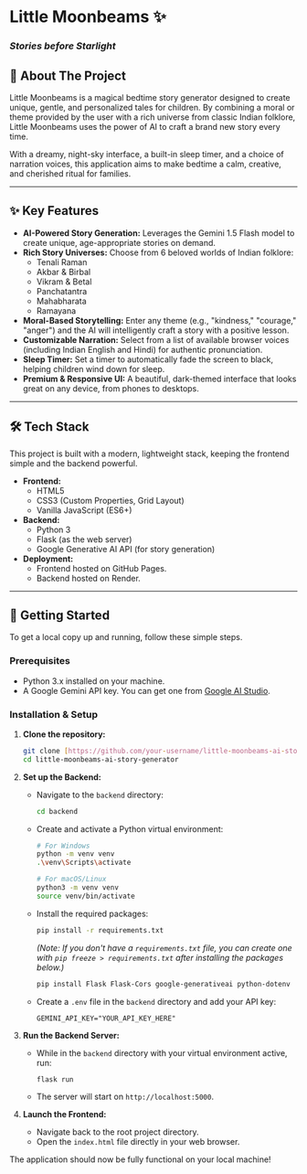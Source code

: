 # Little Moonbeams ✨

### _Stories before Starlight_

## 📖 About The Project

Little Moonbeams is a magical bedtime story generator designed to create unique, gentle, and personalized tales for children. By combining a moral or theme provided by the user with a rich universe from classic Indian folklore, Little Moonbeams uses the power of AI to craft a brand new story every time.

With a dreamy, night-sky interface, a built-in sleep timer, and a choice of narration voices, this application aims to make bedtime a calm, creative, and cherished ritual for families.

---

## ✨ Key Features

* **AI-Powered Story Generation:** Leverages the Gemini 1.5 Flash model to create unique, age-appropriate stories on demand.
* **Rich Story Universes:** Choose from 6 beloved worlds of Indian folklore:
    * Tenali Raman
    * Akbar & Birbal
    * Vikram & Betal
    * Panchatantra
    * Mahabharata
    * Ramayana
* **Moral-Based Storytelling:** Enter any theme (e.g., "kindness," "courage," "anger") and the AI will intelligently craft a story with a positive lesson.
* **Customizable Narration:** Select from a list of available browser voices (including Indian English and Hindi) for authentic pronunciation.
* **Sleep Timer:** Set a timer to automatically fade the screen to black, helping children wind down for sleep.
* **Premium & Responsive UI:** A beautiful, dark-themed interface that looks great on any device, from phones to desktops.

---

## 🛠️ Tech Stack

This project is built with a modern, lightweight stack, keeping the frontend simple and the backend powerful.

* **Frontend:**
    * HTML5
    * CSS3 (Custom Properties, Grid Layout)
    * Vanilla JavaScript (ES6+)
* **Backend:**
    * Python 3
    * Flask (as the web server)
    * Google Generative AI API (for story generation)
* **Deployment:**
    * Frontend hosted on GitHub Pages.
    * Backend hosted on Render.

---

## 🚀 Getting Started

To get a local copy up and running, follow these simple steps.

### Prerequisites

* Python 3.x installed on your machine.
* A Google Gemini API key. You can get one from [Google AI Studio](https://aistudio.google.com/app/apikey).

### Installation & Setup

1.  **Clone the repository:**
    ```sh
    git clone [https://github.com/your-username/little-moonbeams-ai-story-generator.git](https://github.com/your-username/little-moonbeams-ai-story-generator.git)
    cd little-moonbeams-ai-story-generator
    ```

2.  **Set up the Backend:**
    * Navigate to the `backend` directory:
        ```sh
        cd backend
        ```
    * Create and activate a Python virtual environment:
        ```sh
        # For Windows
        python -m venv venv
        .\venv\Scripts\activate

        # For macOS/Linux
        python3 -m venv venv
        source venv/bin/activate
        ```
    * Install the required packages:
        ```sh
        pip install -r requirements.txt
        ```
        *(Note: If you don't have a `requirements.txt` file, you can create one with `pip freeze > requirements.txt` after installing the packages below.)*
        ```sh
        pip install Flask Flask-Cors google-generativeai python-dotenv
        ```
    * Create a `.env` file in the `backend` directory and add your API key:
        ```
        GEMINI_API_KEY="YOUR_API_KEY_HERE"
        ```

3.  **Run the Backend Server:**
    * While in the `backend` directory with your virtual environment active, run:
        ```sh
        flask run
        ```
    * The server will start on `http://localhost:5000`.

4.  **Launch the Frontend:**
    * Navigate back to the root project directory.
    * Open the `index.html` file directly in your web browser.

The application should now be fully functional on your local machine!
